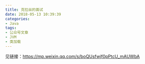 ```yaml
---
title: 克拉丝的面试
date: 2018-05-13 10:39:39
categories:
- Java
tags:
- 公众号文章
- JVM
- 类加载
---
```



见链接：https://mp.weixin.qq.com/s/boQUsfwjf0pPtcU_mAUWbA